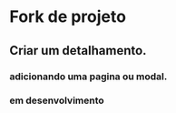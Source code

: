 # Fork de projeto
## Criar um detalhamento.
### adicionando uma pagina ou modal.
### em desenvolvimento
